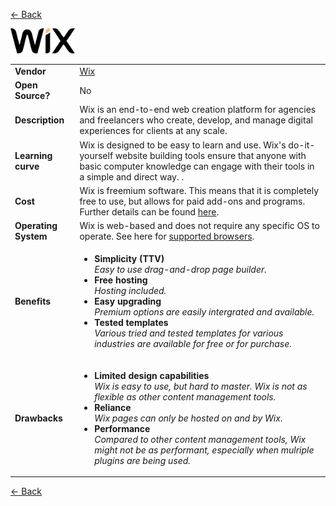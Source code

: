 <a href="readme.md"><- Back</a>

<a href="https://www.wix.com"><img src='Wixlogo.png' height='40'></a>
<table>
  <tr>
    <td><b>Vendor</td>
    <td><a href="https://www.wix.com">Wix</a></td>
  </tr>
  <tr>
    <td><b>Open Source?</td>
    <td>No</td>
  </tr>
  <tr>
    <td><b>Description</td>
    <td>Wix is an end-to-end web creation platform for agencies and freelancers who create, develop, and manage digital experiences for clients at any scale.</td>
  </tr> 
  <tr>
    <td><b>Learning curve</td>
    <td>Wix is designed to be easy to learn and use. Wix's do-it-yourself website building tools ensure that anyone with basic computer knowledge can engage with their tools in a simple and direct way. .</td>
  </tr> 
  <tr>
    <td><b>Cost</td>
    <td>Wix is freemium software. This means that it is completely free to use, but allows for paid add-ons and programs. Further details can be found <a href="https://support.wix.com/en/article/pricing-plans-an-overview">here</a>.</td>
  </tr>
  <tr>
    <td><b>Operating System</td>
    <td>Wix is web-based and does not require any specific OS to operate. See here for <a href="https://support.wix.com/en/article/supported-browsers">supported browsers</a>.</td>
  </tr> 
  <tr>
    <td><b>Benefits</td>
  <td>
    <ul>
      <li><b>Simplicity (TTV)</b><br><i>Easy to use drag-and-drop page builder.</i></li>
      <li><b>Free hosting</b><br><i>Hosting included.</i></li>
	  <li><b>Easy upgrading</b><br><i>Premium options are easily intergrated and available.</i></li> 
	  <li><b>Tested templates</b> <br><i>Various tried and tested templates for various industries are available for free or for purchase.</i></li>
    </ul>
  </td>
</tr>
<tr>
  <td><b>Drawbacks</td>
  <td>
    <ul>
      <li><b>Limited design capabilities</b><br><i>Wix is easy to use, but hard to master. Wix is not as flexible as other content management tools.</i></li>
      <li><b>Reliance</b><br><i>Wix pages can only be hosted on and by Wix.</i></li>
      <li><b>Performance</b><br><i>Compared to other content management tools, Wix might not be as performant, especially when mulriple plugins are being used.</i></li>
    </ul>
  </td> 
</tr>
</table>
<a href="readme.md"><- Back</a>
